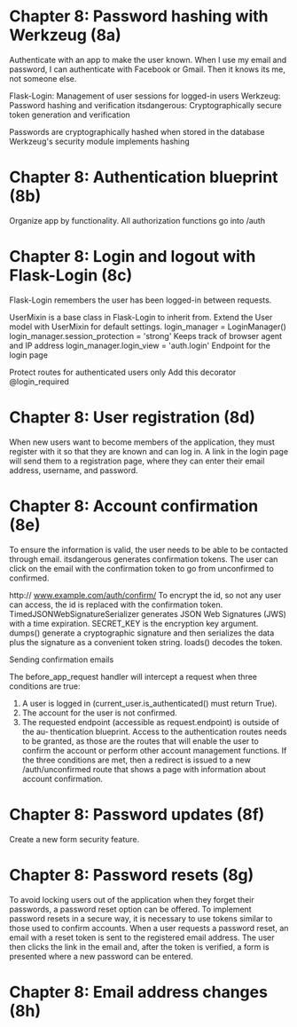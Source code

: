 Chapter 8: Password hashing with Werkzeug (8a)
==============================================

Authenticate with an app to make the user known.  When I use my email and password, I can authenticate with
Facebook or Gmail.  Then it knows its me, not someone else.

Flask-Login: Management of user sessions for logged-in users
Werkzeug: Password hashing and verification
itsdangerous: Cryptographically secure token generation and verification

Passwords are cryptographically hashed when stored in the database
Werkzeug's security module implements hashing


Chapter 8: Authentication blueprint (8b)
========================================

Organize app by functionality.  All authorization functions go into /auth


Chapter 8: Login and logout with Flask-Login (8c)
=================================================
Flask-Login remembers the user has been logged-in between requests.

UserMixin is a base class in Flask-Login to inherit from.  Extend the User model with UserMixin for default settings.
login_manager = LoginManager()
login_manager.session_protection = 'strong'		Keeps track of browser agent and IP address
login_manager.login_view = 'auth.login'			Endpoint for the login page

Protect routes for authenticated users only
Add this decorator 
@login_required

Chapter 8: User registration (8d)
=================================
When new users want to become members of the application, they must register with it so that they are known and can log in. A link in the login page will send them to a registration page, where they can enter their email address, username, and password.


Chapter 8: Account confirmation (8e)
====================================
To ensure the information is valid, the user needs to be able to be contacted through email.
itsdangerous generates confirmation tokens.  The user can click on the email with the confirmation
token to go from unconfirmed to confirmed.

http:// www.example.com/auth/confirm/<id>
To encrypt the id, so not any user can access, the id is replaced with the confirmation token.
TimedJSONWebSignatureSerializer generates JSON Web Signatures (JWS) with a time expiration.
SECRET_KEY is the encryption key argument.
dumps() generate a cryptographic signature and then serializes the data plus the 
signature as a convenient token string.
loads() decodes the token.


Sending confirmation emails


The before_app_request handler will intercept a request when three conditions are true:
1. A user is logged in (current_user.is_authenticated() must return True).
2. The account for the user is not confirmed.
3. The requested endpoint (accessible as request.endpoint) is outside of the au‐ thentication blueprint. Access to the authentication routes needs to be granted, as those are the routes that will enable the user to confirm the account or perform other account management functions.
If the three conditions are met, then a redirect is issued to a new /auth/unconfirmed route that shows a page with information about account confirmation.

Chapter 8: Password updates (8f)
================================
Create a new form security feature.

Chapter 8: Password resets (8g)
===============================
To avoid locking users out of the application when they forget their passwords, a password reset option can be offered. To implement password resets in a secure way, it is necessary to use tokens similar to those used to confirm accounts. When a user requests a password reset, an email with a reset token is sent to the registered email address. The user then clicks the link in the email and, after the token is verified, a form is presented where a new password can be entered.

Chapter 8: Email address changes (8h)
=====================================

